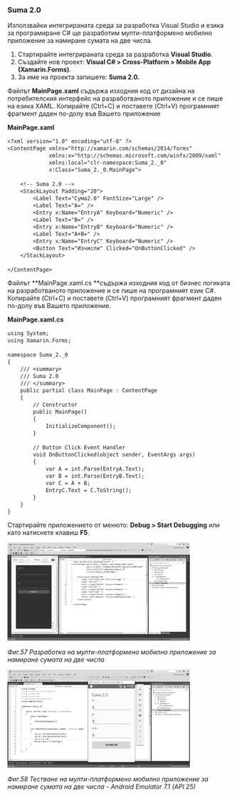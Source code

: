 ### Suma 2.0

Използвайки интегрираната среда за разработка Visual Studio и езика за програмиране C\# ще разработим  мулти-платформено мобилно приложение за намиране сумата на две числа.

1. Стартирайте интегрираната среда за разработка **Visual Studio**. 
2. Създайте нов проект: **Visual C\# &gt; Cross-Platform &gt; Mobile App \(Xamarin.Forms\)**. 
3. За име на проекта запишете: **Suma 2.0.**

Файлът **MainPage.xaml** съдържа изходния код от дизайна на потребителския интерфейс на разработваното приложение и се пише на езика XAML. Копирайте \(Ctrl+C\) и поставете \(Ctrl+V\) програмният фрагмент даден по-долу във Вашето приложение

**MainPage.xaml**

```
<?xml version="1.0" encoding="utf-8" ?>
<ContentPage xmlns="http://xamarin.com/schemas/2014/forms"
             xmlns:x="http://schemas.microsoft.com/winfx/2009/xaml"
             xmlns:local="clr-namespace:Suma_2._0"
             x:Class="Suma_2._0.MainPage">

    <!-- Suma 2.0 -->
    <StackLayout Padding="20">
        <Label Text="Сума2.0" FontSize="Large" />
        <Label Text="A=" />
        <Entry x:Name="EntryA" Keyboard="Numeric" />
        <Label Text="B=" />
        <Entry x:Name="EntryB" Keyboard="Numeric" />
        <Label Text="A+B=" />
        <Entry x:Name="EntryC" Keyboard="Numeric" />
        <Button Text="Изчисли" Clicked="OnButtonClicked" />
    </StackLayout>

</ContentPage>
```

Файлът **MainPage.xaml.cs **съдържа изходния код от бизнес логиката на разработваното приложение и се пише на програмният език C\#. Копирайте \(Ctrl+C\) и поставете \(Ctrl+V\) програмният фрагмент даден по-долу във Вашето приложение.

**MainPage.xaml.cs**

```
using System;
using Xamarin.Forms;

namespace Suma_2._0
{
    /// <summary>
    /// Suma 2.0
    /// </summary>
    public partial class MainPage : ContentPage
    {
        // Constructor
        public MainPage()
        {
            InitializeComponent();
        }

        // Button Click Event Handler
        void OnButtonClicked(object sender, EventArgs args)
        {
            var A = int.Parse(EntryA.Text);
            var B = int.Parse(EntryB.Text);
            var C = A + B;
            EntryC.Text = C.ToString();
        }
    }
}
```

Стартирайте приложението от менюто: **Debug &gt; Start Debugging** или като натиснете клавиш **F5**.

![](/chapter2/57.png)

_Фиг.57 Разработка на мулти-платформено мобилно приложение за намиране сумата на две числа_

![](/chapter2/58.png)

_Фиг.58 Тестване на мулти-платформено мобилно приложение за намиране сумата на две числа - Android Emulator 7.1 \(API 25\)_

